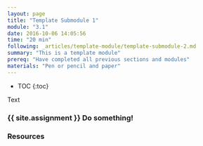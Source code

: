 ```yaml
---
layout: page
title: "Template Submodule 1"
module: "3.1"
date: 2016-10-06 14:05:56
time: "20 min"
following: _articles/template-module/template-submodule-2.md
summary: "This is a template module"
prereq: "Have completed all previous sections and modules"
materials: "Pen or pencil and paper"
---
```


* TOC
{:toc}

Text

### {{ site.assignment }} Do something!

### Resources
